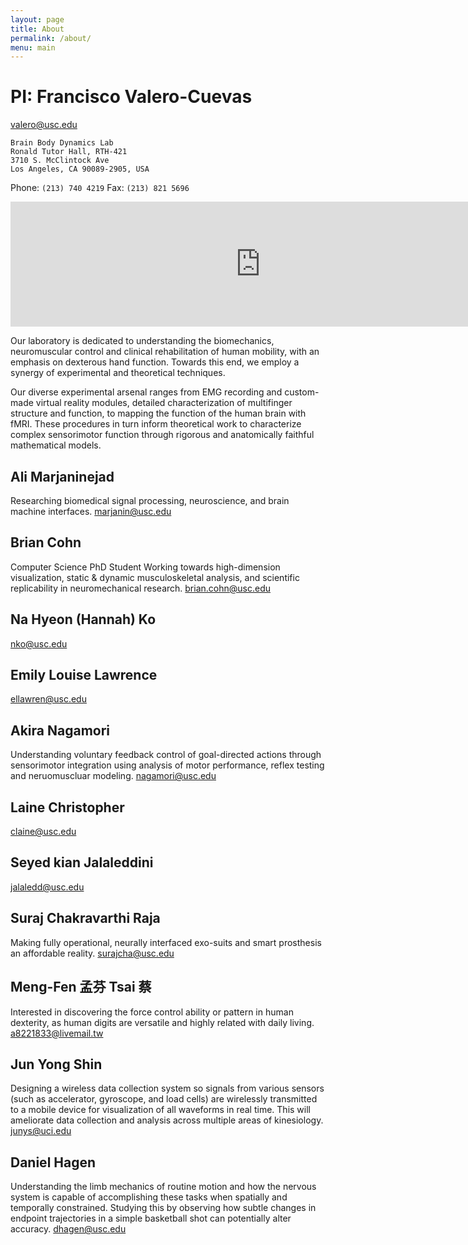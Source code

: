 ```yaml
---
layout: page
title: About
permalink: /about/
menu: main
---
```


# PI: Francisco Valero-Cuevas
valero@usc.edu

```
Brain Body Dynamics Lab
Ronald Tutor Hall, RTH-421
3710 S. McClintock Ave
Los Angeles, CA 90089-2905, USA 
```
Phone: `(213) 740 4219`
Fax: `(213) 821 5696` 

<iframe src="https://www.google.com/maps/embed?pb=!1m18!1m12!1m3!1d3306.924975500565!2d-118.29214788478588!3d34.02013668061464!2m3!1f0!2f0!3f0!3m2!1i1024!2i768!4f13.1!3m3!1m2!1s0x80c2c7fc9ad4d9bd%3A0x7f0dfd17fcb6ec29!2s3710+McClintock+Ave%2C+Los+Angeles%2C+CA+90089!5e0!3m2!1sen!2sus!4v1453572044486" width="800" height="200" frameborder="0" style="border:0" allowfullscreen></iframe>


Our laboratory is dedicated to understanding the biomechanics, neuromuscular control and clinical rehabilitation of human mobility, with an emphasis on dexterous hand function. Towards this end, we employ a synergy of experimental and theoretical techniques.

Our diverse experimental arsenal ranges from EMG recording and custom-made virtual reality modules, detailed characterization of multifinger structure and function, to mapping the function of the human brain with fMRI. These procedures in turn inform theoretical work to characterize complex sensorimotor function through rigorous and anatomically faithful mathematical models.



## Ali Marjaninejad 
Researching biomedical signal processing, neuroscience, and brain machine interfaces.
marjanin@usc.edu
## Brian Cohn
Computer Science PhD Student
Working towards high-dimension visualization, static & dynamic musculoskeletal analysis, and scientific replicability in neuromechanical research.
brian.cohn@usc.edu
## Na Hyeon (Hannah) Ko 
nko@usc.edu
## Emily Louise Lawrence 
ellawren@usc.edu
## Akira Nagamori 
Understanding voluntary feedback control of goal-directed actions through sensorimotor integration using analysis of motor performance, reflex testing and neruomuscluar modeling. 
nagamori@usc.edu
## Laine Christopher 
claine@usc.edu
## Seyed kian Jalaleddini 
jalaledd@usc.edu
## Suraj Chakravarthi Raja 
Making fully operational, neurally interfaced exo-suits and smart prosthesis an affordable reality.
surajcha@usc.edu
## Meng-Fen 孟芬 Tsai 蔡 
Interested in discovering the force control ability or pattern in human dexterity, as human digits are versatile and highly related with daily living.
a8221833@livemail.tw
## Jun Yong Shin 
Designing a wireless data collection system so signals from various sensors (such as accelerator, gyroscope, and load cells) are wirelessly transmitted to a mobile device for visualization of all waveforms in real time. This will ameliorate data collection and analysis across multiple areas of kinesiology.
junys@uci.edu
## Daniel Hagen 
Understanding the limb mechanics of routine motion and how the nervous system is capable of accomplishing these tasks when spatially and temporally constrained. Studying this by observing how subtle changes in endpoint trajectories in a simple basketball shot can potentially alter accuracy.
dhagen@usc.edu